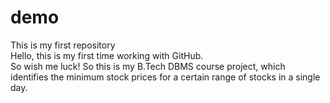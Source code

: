 # demo
This is my first repository
<br>
Hello, this is my first time working with GitHub.
<br>
So wish me luck!
So this is my B.Tech DBMS course project, which identifies the minimum stock prices for a certain range of stocks in a single day.
